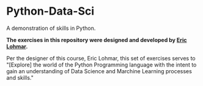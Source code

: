 # Python-Data-Sci
A demonstration of skills in Python.

**The exercises in this repository were designed and developed by [Eric Lohmar](https://github.com/EEdLoh).**

Per the designer of this course, Eric Lohmar, this set of exercises serves to "[Explore] the world of the Python Programming language with the intent to gain an understanding of Data Science and Marchine Learning processes and skills."
